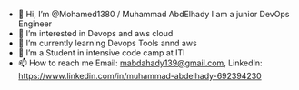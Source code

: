 - 👋 Hi, I’m @Mohamed1380 / Muhammad AbdElhady I am a junior DevOps Engineer
- 👀 I’m interested in Devops and aws cloud
- 🌱 I’m currently learning Devops Tools annd aws
- 💞️ I’m a Student in intensive code camp at ITI
- 📫 How to reach me Email: mabdahady139@gmail.com, LinkedIn: https://www.linkedin.com/in/muhammad-abdelhady-692394230

<!---
Mohamed1380/Mohamed1380 is a ✨ special ✨ repository because its `README.md` (this file) appears on your GitHub profile.
You can click the Preview link to take a look at your changes.
--->
